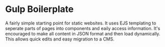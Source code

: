 # Gulp Boilerplate

A fairly simple starting point for static websites. It uses EJS templating to seperate parts of pages into components and eaily access information. It's encouraged to make all content in JSON format and then load dynamically. This allows quick edits and easy migration to a CMS. 
